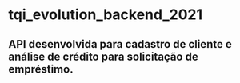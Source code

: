 # tqi_evolution_backend_2021

## API desenvolvida para cadastro de cliente e análise de crédito para solicitação de empréstimo. 
